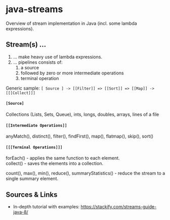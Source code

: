 # java-streams

Overview of stream implementation in Java (incl. some lambda expressions).

## Stream(s) ...

1. ... make heavy use of lambda expressions.
2. ... pipelines consists of:
     1. a source
     2. followed by zero or more intermediate operations
     3. terminal operation

Generic sample: ```[ Source ] -> [[Filter]] => [[Sort]] => [[Map]] -> [[[Collect]]]```

#### `[Source]`

Collections (Lists, Sets, Queue), ints, longs, doubles, arrays, lines of a file

#### `[[Intermediate Operations]]`

anyMatch(), distinct(), filter(), findFirst(), map(), flatmap(), skip(), sort()
     
#### `[[[Terminal Operations]]]` 

forEach() - applies the same function to each element.                                  
collect() - saves the elements into a collection.

count(), max(), min(), reduce(), summaryStatistics() - reduce the stream to a single summary element.

## Sources & Links
- In-depth tutorial with examples: https://stackify.com/streams-guide-java-8/

